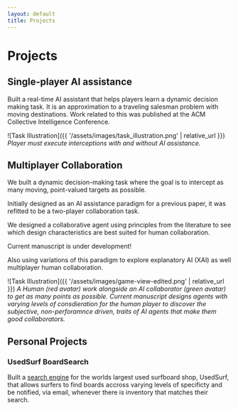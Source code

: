 ```yaml
---
layout: default
title: Projects
---
```


# Projects

## __Single-player AI assistance__
Built a real-time AI assistant that helps players learn a dynamic decision making task. It is an approximation to a traveling salesman problem with moving destinations. Work related to this was published at the ACM Collective Intelligence Conference.


![Task Illustration]({{ '/assets/images/task_illustration.png' | relative_url }})
*Player must execute interceptions with and without AI assistance.*

## __Multiplayer Collaboration__
We built a dynamic decision-making task where the goal is to intercept as many moving, point-valued targets as possible. 

Initially designed as an AI assistance paradigm for a previous paper, it was refitted to be a two-player collaboration task.

We designed a collaborative agent using principles from the literature to see which design characteristics are best suited for human collaboration. 

Current manuscript is under development!

Also using variations of this paradigm to explore explanatory AI (XAI) as well multiplayer human collaboration.

![Task Illustration]({{ '/assets/images/game-view-edited.png' | relative_url }})
*A Human (red avatar) work alongside an AI collaborator (green avatar) to get as many points as possible. Current manuscript designs agents with varying levels of consdieration for the human player to discover the subjective, non-perforamnce driven, traits of AI agents that make them good collaborators.*

## __Personal Projects__

### __UsedSurf BoardSearch__

Built a [search engine](https://usedsurf.com/board-search-program/) for the worlds largest used surfboard shop, UsedSurf, that allows surfers to find boards accross varying levels of specificty and be notified, via email, whenever there is inventory that matches their search.
